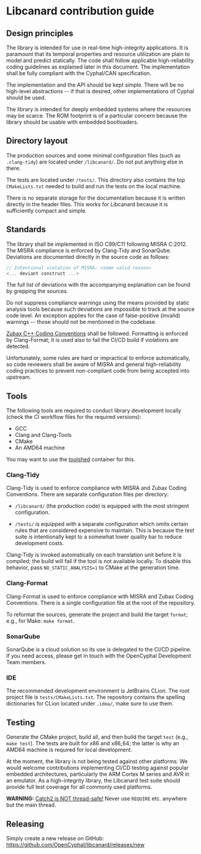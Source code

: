 # Libcanard contribution guide

## Design principles

The library is intended for use in real-time high-integrity applications.
It is paramount that its temporal properties and resource utilization are plain to model and predict statically.
The code shall follow applicable high-reliability coding guidelines as explained later in this document.
The implementation shall be fully compliant with the Cyphal/CAN specification.

The implementation and the API should be kept simple.
There will be no high-level abstractions -- if that is desired, other implementations of Cyphal should be used.

The library is intended for deeply embedded systems where the resources may be scarce.
The ROM footprint is of a particular concern because the library should be usable with embedded bootloaders.

## Directory layout

The production sources and some minimal configuration files (such as `.clang-tidy`) are located under `/libcanard/`.
Do not put anything else in there.

The tests are located under `/tests/`.
This directory also contains the top `CMakeLists.txt` needed to build and run the tests on the local machine.

There is no separate storage for the documentation because it is written directly in the header files.
This works for Libcanard because it is sufficiently compact and simple.

## Standards

The library shall be implemented in ISO C99/C11 following MISRA C:2012.
The MISRA compliance is enforced by Clang-Tidy and SonarQube.
Deviations are documented directly in the source code as follows:

```c
// Intentional violation of MISRA: <some valid reason>
<... deviant construct ...>
```

The full list of deviations with the accompanying explanation can be found by grepping the sources.

Do not suppress compliance warnings using the means provided by static analysis tools because such deviations
are impossible to track at the source code level.
An exception applies for the case of false-positive (invalid) warnings -- those should not be mentioned in the codebase.

[Zubax C++ Coding Conventions](https://kb.zubax.com/x/84Ah) shall be followed.
Formatting is enforced by Clang-Format; it is used also to fail the CI/CD build if violations are detected.

Unfortunately, some rules are hard or impractical to enforce automatically,
so code reviewers shall be aware of MISRA and general high-reliability coding practices
to prevent non-compliant code from being accepted into upstream.

## Tools

The following tools are required to conduct library development locally
(check the CI workflow files for the required versions):

- GCC
- Clang and Clang-Tools
- CMake
- An AMD64 machine

You may want to use the [toolshed](https://github.com/OpenCyphal/docker_toolchains/pkgs/container/toolshed)
container for this.

### Clang-Tidy

Clang-Tidy is used to enforce compliance with MISRA and Zubax Coding Conventions.
There are separate configuration files per directory:

- `/libcanard/` (the production code) is equipped with the most stringent configuration.

- `/tests/` is equipped with a separate configuration which omits certain rules that are considered
  expensive to maintain.
  This is because the test suite is intentionally kept to a somewhat lower quality bar to reduce development costs.

Clang-Tidy is invoked automatically on each translation unit before it is compiled;
the build will fail if the tool is not available locally.
To disable this behavior, pass `NO_STATIC_ANALYSIS=1` to CMake at the generation time.

### Clang-Format

Clang-Format is used to enforce compliance with MISRA and Zubax Coding Conventions.
There is a single configuration file at the root of the repository.

To reformat the sources, generate the project and build the target `format`; e.g., for Make: `make format`.

### SonarQube

SonarQube is a cloud solution so its use is delegated to the CI/CD pipeline.
If you need access, please get in touch with the OpenCyphal Development Team members.

### IDE

The recommended development environment is JetBrains CLion. The root project file is `tests/CMakeLists.txt`.
The repository contains the spelling dictionaries for CLion located under `.idea/`, make sure to use them.

## Testing

Generate the CMake project, build all, and then build the target `test` (e.g., `make test`).
The tests are built for x86 and x86_64; the latter is why an AMD64 machine is required for local development.

At the moment, the library is not being tested against other platforms.
We would welcome contributions implementing CI/CD testing against popular embedded architectures, particularly
the ARM Cortex M series and AVR in an emulator.
As a high-integrity library, the Libcanard test suite should provide full test coverage for all commonly used platforms.

**WARNING:**
[Catch2 is NOT thread-safe!](https://github.com/catchorg/Catch2/blob/1e379de9d7522b294e201700dcbb36d4f8037301/docs/limitations.md#thread-safe-assertions)
Never use `REQUIRE` etc. anywhere but the main thread.

## Releasing

Simply create a new release on GitHub: <https://github.com/OpenCyphal/libcanard/releases/new>
